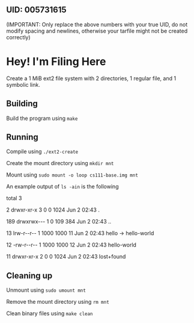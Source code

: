 ## UID: 005731615

(IMPORTANT: Only replace the above numbers with your true UID, do not modify spacing and newlines, otherwise your tarfile might not be created correctly)

# Hey! I'm Filing Here

Create a 1 MiB ext2 file system with 2 directories, 1 regular file, and 1 symbolic link.

## Building

Build the program using ```make```

## Running
Compile using ```./ext2-create```

Create the mount directory using ```mkdir mnt```

Mount using ```sudo mount -o loop cs111-base.img mnt```

An example output of ```ls -ain``` is the following

total 3

   2 drwxr-xr-x 3    0    0 1024 Jun    2 02:43 .

 189 drwxrwx--- 1    0  109  384 Jun    2 02:43 ..

  13 lrw-r--r-- 1 1000 1000   11 Jun    2 02:43 hello -> hello-world

  12 -rw-r--r-- 1 1000 1000   12 Jun    2 02:43 hello-world

  11 drwxr-xr-x 2    0    0 1024 Jun    2 02:43 lost+found

## Cleaning up
Unmount using ```sudo umount mnt```

Remove the mount directory using ```rm mnt```

Clean binary files using ```make clean```
